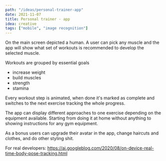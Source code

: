 ```yaml
---
path: "/ideas/personal-trainer-app"
date: 2021-11-07
title: Personal trainer - app
idea: creative
tags: ["mobile", "image recognition"]
---
```


On the main screen depicted a human. A user can pick any muscle and the app will show what set of workouts is recommended to develop the selected muscle.

Workouts are grouped by essential goals

- increase weight
- build muscles
- strength
- stamina

Every workout step is animated, when done it's marked as complete and switches to the next exercise tracking the whole progress.

The app can display different approaches to one exercise depending on the equipment available. Starting from doing it at home without anything to showing instructions for any gym equipment.

As a bonus users can upgrade their avatar in the app, change haircuts and clothes, and do other styling shit.

For real developers: https://ai.googleblog.com/2020/08/on-device-real-time-body-pose-tracking.html